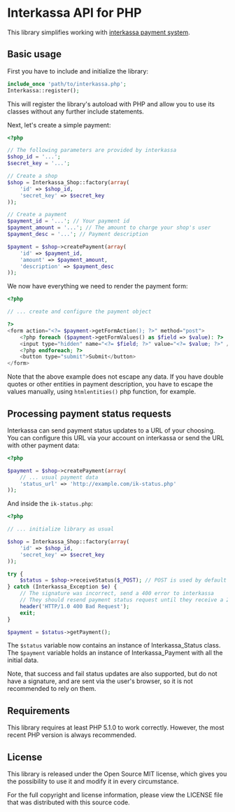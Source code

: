 Interkassa API for PHP
======================

This library simplifies working with [interkassa payment system](http://interkassa.com).

Basic usage
-----------

First you have to include and initialize the library:

```php
include_once 'path/to/interkassa.php';
Interkassa::register();
```

This will register the library's autoload with PHP and allow you to use its
classes without any further include statements.

Next, let's create a simple payment:

```php
<?php

// The following parameters are provided by interkassa
$shop_id = '...';
$secret_key = '...';

// Create a shop
$shop = Interkassa_Shop::factory(array(
    'id' => $shop_id,
    'secret_key' => $secret_key
));

// Create a payment
$payment_id = '...'; // Your payment id
$payment_amount = '...'; // The amount to charge your shop's user
$payment_desc = '...'; // Payment description

$payment = $shop->createPayment(array(
    'id' => $payment_id,
    'amount' => $payment_amount,
    'description' => $payment_desc
));
```

We now have everything we need to render the payment form:

```php
<?php

// ... create and configure the payment object

?>
<form action="<?= $payment->getFormAction(); ?>" method="post">
    <?php foreach ($payment->getFormValues() as $field => $value): ?>
    <input type="hidden" name="<?= $field; ?>" value="<?= $value; ?>" />
    <?php endforeach; ?>
    <button type="submit">Submit</button>
</form>
```

Note that the above example does not escape any data. If you have double quotes
or other entities in payment description, you have to escape the values manually,
using `htmlentities()` php function, for example.

Processing payment status requests
----------------------------------

Interkassa can send payment status updates to a URL of your choosing. You can
configure this URL via your account on interkassa or send the URL with other
payment data:

```php
<?php

$payment = $shop->createPayment(array(
    // ... usual payment data
    'status_url' => 'http://example.com/ik-status.php'
));
```

And inside the `ik-status.php`:

```php
<?php

// ... initialize library as usual

$shop = Interkassa_Shop::factory(array(
    'id' => $shop_id,
    'secret_key' => $secret_key
));

try {
    $status = $shop->receiveStatus($_POST); // POST is used by default
} catch (Interkassa_Exception $e) {
    // The signature was incorrect, send a 400 error to interkassa
    // They should resend payment status request until they receive a 200 status
    header('HTTP/1.0 400 Bad Request');
    exit;
}

$payment = $status->getPayment();
```

The `$status` variable now contains an instance of Interkassa_Status class. The
`$payment` variable holds an instance of Interkassa_Payment with all the initial
data.

Note, that success and fail status updates are also supported, but do not have
a signature, and are sent via the user's browser, so it is not recommended to
rely on them.

Requirements
------------

This library requires at least PHP 5.1.0 to work correctly. However, the most
recent PHP version is always recommended.

License
-------

This library is released under the Open Source MIT license, which gives you the
possibility to use it and modify it in every circumstance.

For the full copyright and license information, please view the LICENSE
file that was distributed with this source code.